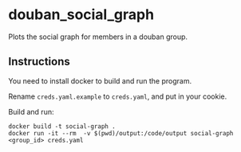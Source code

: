 # douban_social_graph
Plots the social graph for members in a douban group.

## Instructions
You need to install docker to build and run the program.

Rename `creds.yaml.example` to `creds.yaml`, and put in your cookie.

Build and run:
```
docker build -t social-graph .
docker run -it --rm  -v $(pwd)/output:/code/output social-graph <group_id> creds.yaml
```
